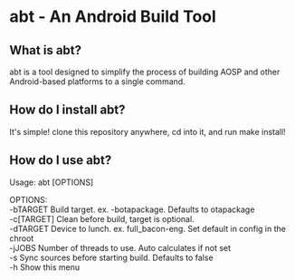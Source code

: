 abt - An Android Build Tool
=======================================
What is abt?
------------
abt is a tool designed to simplify the process of building AOSP
and other Android-based platforms to a single command.
  
How do I install abt?
---------------------
It's simple! clone this repository anywhere, cd into it, and run make install!
  
How do I use abt?
-----------------
Usage: abt [OPTIONS]

OPTIONS:  
-bTARGET    Build target. ex. -botapackage. Defaults to otapackage  
         -c[TARGET]  Clean before build, target is optional.   
         -dTARGET    Device to lunch. ex. full_bacon-eng. Set default in config in the chroot  
         -jJOBS      Number of threads to use. Auto calculates if not set  
         -s          Sync sources before starting build. Defaults to false  
         -h          Show this menu  
